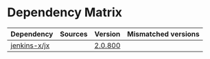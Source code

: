 # Dependency Matrix

Dependency | Sources | Version | Mismatched versions
---------- | ------- | ------- | -------------------
[jenkins-x/jx](https://github.com/jenkins-x/jx.git) |  | [2.0.800](https://github.com/jenkins-x/jx/releases/tag/v2.0.800) | 
